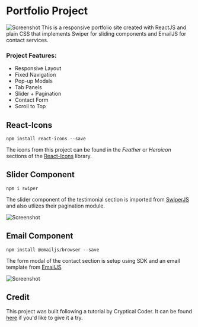 # Portfolio Project

![Screenshot](./src/assets/home.png)
This is a responsive portfolio site created with ReactJS and plain CSS that implements Swiper for sliding components and EmailJS for contact services.

### Project Features:

- Responsive Layout
- Fixed Navigation
- Pop-up Modals
- Tab Panels
- Slider + Pagination
- Contact Form
- Scroll to Top

## React-Icons

`npm install react-icons --save`

The icons from this project can be found in the _Feather_ or _Heroicon_ sections of the [React-Icons](https://react-icons.github.io/react-icons/) library.

## Slider Component

`npm i swiper`

The slider component of the testimonial section is imported from [SwiperJS](https://swiperjs.com/react) and also utlizes their pagination module.

![Screenshot](./src/assets/swiperjs.png)

## Email Component

`npm install @emailjs/browser --save`

The form modal of the contact section is setup using SDK and an email template from [EmailJS](https://www.emailjs.com/docs/examples/reactjs/).

![Screenshot](./src/assets/emailjs.png)

## Credit

This project was built following a tutorial by Cryptical Coder. It can be found [here](https://www.youtube.com/watch?v=3aCoZudPEKE&t=143s&ab_channel=CrypticalCoder) if you'd like to give it a try.
